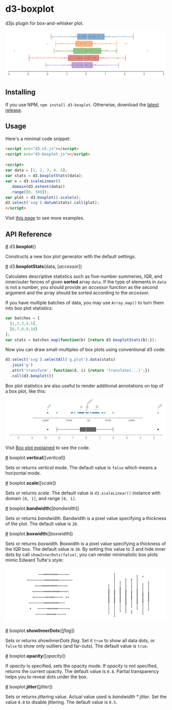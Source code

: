 # d3-boxplot

d3js plugin for box-and-whisker plot.

![d3-boxplot](d3-boxplot.png)

## Installing

If you use NPM, `npm install d3-boxplot`. Otherwise, download the
[latest release](https://github.com/akngs/d3-boxplot/releases/latest).

## Usage

Here's a minimal code snippet:

```html
<script src="d3.v5.js"></script>
<script src="d3-boxplot.js"></script>

<script>
var data = [1, 2, 3, 4, 5];
var stats = d3.boxplotStats(data);
var x = d3.scaleLinear()
  .domain(d3.extent(data))
  .range([0, 300]);
var plot = d3.boxplot().scale(x);
d3.select('svg').datum(stats).call(plot);
</script>
```

Visit [this page](https://beta.observablehq.com/@akngs/d3-boxplot) to see more examples.

## API Reference

<a href="#boxplot" name="boxplot">#</a> d3.<b>boxplot</b>()

Constructs a new box plot generator with the default settings.

<a href="#boxplotStats" name="boxplotStats">#</a> d3.<b>boxplotStats</b>(data, [*accessor*])

Calculates descriptive statistics such as five-number summeries, IQR, and inner/outer fences of
given **sorted** array `data`. If the type of elements in `data` is not a number, you should
provide an *accessor* function as the second argument and the array should be sorted according to
the *accessor*.

If you have multiple batches of data, you may use `Array.map()` to turn them into box plot
statistics:

```javascript
var batches = [
  [1,2,3,4,5],
  [6,7,8,9,10]
];
var stats = batches.map(function(b) {return d3.boxplotStats(b);});
```

Now you can draw small-multiples of box plots using conventional d3 code:

```javascript
d3.select('svg').selectAll('g.plot').data(stats)
  .join('g')
  .attr('transform', function(d, i) {return 'translate(...)';})
  .call(d3.boxplot())
```

Box plot statistics are also useful to render additional annotations on top of a box plot, like
this:

![Annotated box plot](d3-boxplot-annotated.png)

Visit [Box plot explained](https://beta.observablehq.com/@akngs/box-plot-explained) to see the code.

<a href="#boxplot_vertical" name="boxplot_vertical">#</a> boxplot.<b>vertical</b>([*vertical*])

Sets or returns *vertical* mode. The default value is `false` which means a horizontal mode.

<a href="#boxplot_scale" name="boxplot_scale">#</a> boxplot.<b>scale</b>([*scale*])

Sets or returns *scale*. The default value is `d3.scaleLinear()` instance with domain `[0, 1]`, and
range `[0, 1]`.

<a href="#boxplot_bandwidth" name="boxplot_bandwidth">#</a> boxplot.<b>bandwidth</b>([*bandwidth*])

Sets or returns *bandwidth*. Bandwidth is a pixel value specifying a thickness of the plot. The
default value is `20`.

<a href="#boxplot_boxwidth" name="boxplot_boxwidth">#</a> boxplot.<b>boxwidth</b>([*boxwidth*])

Sets or returns *boxwidth*. Boxwidth is a pixel value specifying a thickness of the IQR box. The
default value is `20`. By setting this value to 3 and hide inner dots by call
`showInnerDots(false)`, you can render minimalistic box plots mimic Edward Tufte's style:

![Minimalistic box plot](d3-boxplot-minimalStyle.png)

<a href="#boxplot_showInnerDots" name="boxplot_showInnerDots">#</a> boxplot.<b>showInnerDots</b>([*flag*])

Sets or returns *showInnerDots flag*. Set it `true` to show all data dots, or `false` to show
only outliers (and far-outs). The default value is `true`.

<a href="#boxplot_opacity" name="boxplot_opacity">#</a> boxplot.<b>opacity</b>([*opacity*])

If *opacity* is specified, sets the opacity mode. If *opacity* is not specified, returns the
current opacity. The default value is `0.8`. Partial transparency helps you to reveal dots under
the box.

<a href="#boxplot_jitter" name="boxplot_jitter">#</a> boxplot.<b>jitter</b>([*jitter*])

Sets or returns *jitter*ing value. Actual value used is *bandwidth * jitter*. Set the value `0.0`
to disable jittering. The default value is `0.5`.
